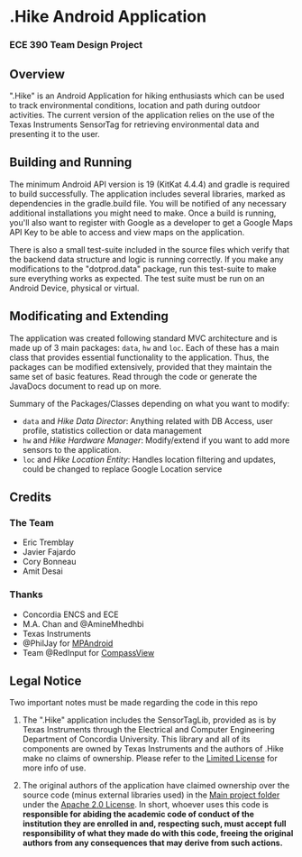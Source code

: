# .Hike Android Application
### ECE 390 Team Design Project

## Overview
".Hike" is an Android Application for hiking enthusiasts which can be used to track environmental conditions, location and path during outdoor activities.
The current version of the application relies on the use of the Texas Instruments SensorTag for retrieving environmental data and presenting it to the user.

## Building and Running
The minimum Android API version is 19 (KitKat 4.4.4) and gradle is required to build successfully. The application includes several libraries, marked as dependencies in the gradle.build file. You will be notified of any necessary additional installations you might need to make.
Once a build is running, you'll also want to register with Google as a developer to get a Google Maps API Key to be able to access and view maps on the application.

There is also a small test-suite included in the source files which verify that the backend data structure and logic is running correctly. If you make any modifications to the "dotprod.data" package, run this test-suite to make sure everything works as expected. The test suite must be run on an Android Device, physical or virtual.

## Modificating and Extending
The application was created following standard MVC architecture and is made up of 3 main packages: `data`, `hw` and `loc`. Each of these has a main class that provides essential functionality to the application. Thus, the packages can be modified extensively, provided that they maintain the same set of basic features. Read through the code or generate the JavaDocs document to read up on more.

Summary of the Packages/Classes depending on what you want to modify:
* `data` and *Hike Data Director*: Anything related with DB Access, user profile, statistics collection or data management
* `hw` and *Hike Hardware Manager*: Modify/extend if you want to add more sensors to the application.
* `loc` and *Hike Location Entity*: Handles location filtering and updates, could be changed to replace Google Location service

## Credits
### The Team
* Eric Tremblay
* Javier Fajardo
* Cory Bonneau
* Amit Desai
 
### Thanks
* Concordia ENCS and ECE
* M.A. Chan and @AmineMhedhbi
* Texas Instruments
* @PhilJay for [MPAndroid](https://github.com/PhilJay/MPAndroidChart)
* Team @RedInput for [CompassView](https://github.com/RedInput/CompassView)

## Legal Notice
Two important notes must be made regarding the code in this repo

1. The ".Hike" application includes the SensorTagLib, provided as is by Texas Instruments through the Electrical and Computer Engineering Department of Concordia University. This library and all of its components are owned by Texas Instruments and the authors of .Hike make no claims of ownership. Please refer to the [Limited License](sensorTagLib/LICENSE.MD) for more info of use.

2. The original authors of the application have claimed ownership over the source code (minus external libraries used) in the [Main project folder](/app) under the [Apache 2.0 License](LICENSE.MD). In short, whoever uses this code  is **responsible for abiding the academic code of conduct of the institution they are enrolled in and, respecting such, must accept full responsibility of what they made do with this code, freeing the original authors from any consequences that may derive from such actions.**
